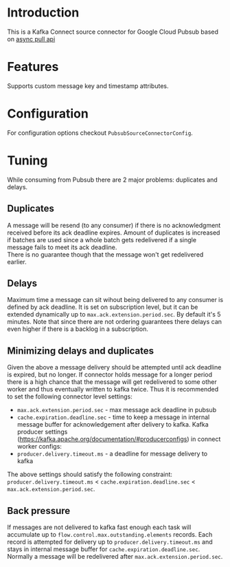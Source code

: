 # Introduction 
This is a Kafka Connect source connector for Google Cloud Pubsub based on [async pull api](https://cloud.google.com/pubsub/docs/pull#asynchronous-pull)
  
# Features
Supports custom message key and timestamp attributes.

# Configuration
For configuration options checkout `PubsubSourceConnectorConfig`.

# Tuning
While consuming from Pubsub there are 2 major problems: duplicates and delays.

## Duplicates 
A message will be resend (to any consumer) if there is no acknowledgment received before its ack deadline expires. 
Amount of duplicates is increased if batches are used since a whole batch gets redelivered if a single message fails to meet its ack deadline.  
There is no guarantee though that the message won't get redelivered earlier.

## Delays     
Maximum time a message can sit wihout being delivered to any consumer is defined by ack deadline.
It is set on subscription level, but it can be extended dynamically up to `max.ack.extension.period.sec`. By default it's 5 minutes. 
Note that since there are not ordering guarantees there delays can even higher if there is a backlog in a subscription.

## Minimizing delays and duplicates
Given the above a message delivery should be attempted until ack deadline is expired, but no longer.
If connector holds message for a longer period there is a high chance that the message will get redelivered to some other worker and thus eventually written to kafka twice.
Thus it is recommended to set the following connector level settings:
- `max.ack.extension.period.sec` - max message ack deadline in pubsub
- `cache.expiration.deadline.sec` - time to keep a message in internal message buffer for acknowledgement after delivery to kafka.
Kafka producer settings (https://kafka.apache.org/documentation/#producerconfigs) in connect worker configs:
- `producer.delivery.timeout.ms` - a deadline for message delivery to kafka

The above settings should satisfy the following constraint: `producer.delivery.timeout.ms` < `cache.expiration.deadline.sec` < `max.ack.extension.period.sec`.  

## Back pressure 
If messages are not delivered to kafka fast enough each task will accumulate up to `flow.control.max.outstanding.elements` records.
Each record is attempted for delivery up to `producer.delivery.timeout.ms` and stays in internal message buffer for `cache.expiration.deadline.sec`.
Normally a message will be redelivered after `max.ack.extension.period.sec`.
